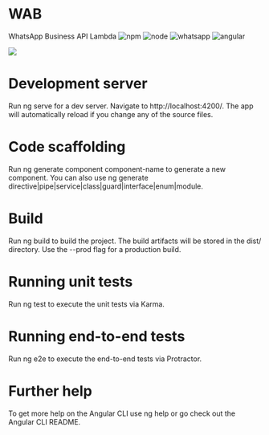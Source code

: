 # WAB
WhatsApp Business API Lambda
![npm](https://img.shields.io/badge/npm-6.5.0-green.svg)
![node](https://img.shields.io/badge/node-8.10-blue.svg)
![whatsapp](https://img.shields.io/badge/whatsapp-v2.21.4-red.svg)
![angular](https://img.shields.io/badge/angular-v7.2.2-red.svg)

[![](https://img.shields.io/twitter/url/http/shields.io.svg?style=social)](https://twitter.com/macorifice)

# Development server
Run ng serve for a dev server. Navigate to http://localhost:4200/. The app will automatically reload if you change any of the source files.

# Code scaffolding
Run ng generate component component-name to generate a new component. You can also use ng generate directive|pipe|service|class|guard|interface|enum|module.

# Build
Run ng build to build the project. The build artifacts will be stored in the dist/ directory. Use the --prod flag for a production build.

# Running unit tests
Run ng test to execute the unit tests via Karma.

# Running end-to-end tests
Run ng e2e to execute the end-to-end tests via Protractor.

# Further help
To get more help on the Angular CLI use ng help or go check out the Angular CLI README.
